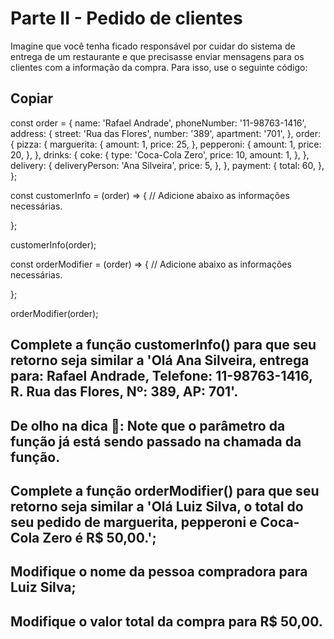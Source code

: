 # Parte II - Pedido de clientes

Imagine que você tenha ficado responsável por cuidar do sistema de entrega de um restaurante e que precisasse enviar mensagens para os clientes com a informação da compra. Para isso, use o seguinte código:

## Copiar

const order = {
name: 'Rafael Andrade',
phoneNumber: '11-98763-1416',
address: {
street: 'Rua das Flores',
number: '389',
apartment: '701',
},
order: {
pizza: {
marguerita: {
amount: 1,
price: 25,
},
pepperoni: {
amount: 1,
price: 20,
},
},
drinks: {
coke: {
type: 'Coca-Cola Zero',
price: 10,
amount: 1,
},
},
delivery: {
deliveryPerson: 'Ana Silveira',
price: 5,
},
},
payment: {
total: 60,
},
};

const customerInfo = (order) => {
// Adicione abaixo as informações necessárias.

};

customerInfo(order);

const orderModifier = (order) => {
// Adicione abaixo as informações necessárias.

};

orderModifier(order);

## Complete a função customerInfo() para que seu retorno seja similar a 'Olá Ana Silveira, entrega para: Rafael Andrade, Telefone: 11-98763-1416, R. Rua das Flores, Nº: 389, AP: 701'.

## De olho na dica 👀: Note que o parâmetro da função já está sendo passado na chamada da função.

## Complete a função orderModifier() para que seu retorno seja similar a 'Olá Luiz Silva, o total do seu pedido de marguerita, pepperoni e Coca-Cola Zero é R$ 50,00.';

## Modifique o nome da pessoa compradora para Luiz Silva;

## Modifique o valor total da compra para R$ 50,00.
